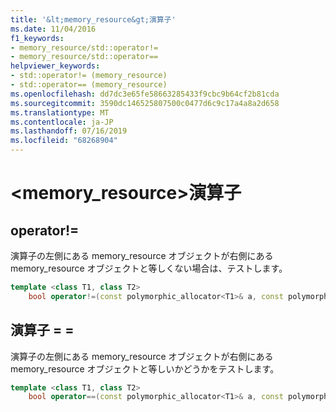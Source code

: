 ```yaml
---
title: '&lt;memory_resource&gt;演算子'
ms.date: 11/04/2016
f1_keywords:
- memory_resource/std::operator!=
- memory_resource/std::operator==
helpviewer_keywords:
- std::operator!= (memory_resource)
- std::operator== (memory_resource)
ms.openlocfilehash: dd7dc3e65fe58663285433f9cbc9b64cf2b81cda
ms.sourcegitcommit: 3590dc146525807500c0477d6c9c17a4a8a2d658
ms.translationtype: MT
ms.contentlocale: ja-JP
ms.lasthandoff: 07/16/2019
ms.locfileid: "68268904"
---
```

# <a name="ltmemoryresourcegt-operators"></a>&lt;memory_resource&gt;演算子

## <a name="op_neq"></a> operator!=

演算子の左側にある memory_resource オブジェクトが右側にある memory_resource オブジェクトと等しくない場合は、テストします。

```cpp
template <class T1, class T2>
    bool operator!=(const polymorphic_allocator<T1>& a, const polymorphic_allocator<T2>& b) noexcept;
```

## <a name="op_eq_eq"></a> 演算子 = =

演算子の左側にある memory_resource オブジェクトが右側にある memory_resource オブジェクトと等しいかどうかをテストします。

```cpp
template <class T1, class T2>
    bool operator==(const polymorphic_allocator<T1>& a, const polymorphic_allocator<T2>& b) noexcept;
```
